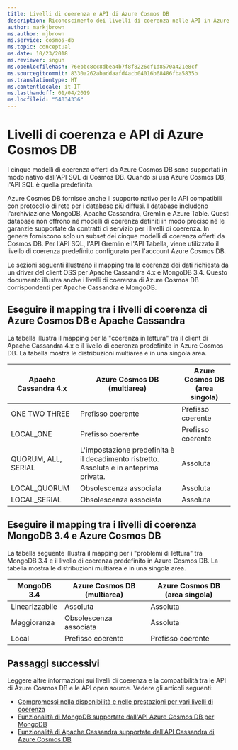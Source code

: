```yaml
---
title: Livelli di coerenza e API di Azure Cosmos DB
description: Riconoscimento dei livelli di coerenza nelle API in Azure Cosmos DB.
author: markjbrown
ms.author: mjbrown
ms.service: cosmos-db
ms.topic: conceptual
ms.date: 10/23/2018
ms.reviewer: sngun
ms.openlocfilehash: 76ebbc8cc8dbea4b7f8f8226cf1d8570a421e8cf
ms.sourcegitcommit: 8330a262abaddaafd4acb04016b68486fba5835b
ms.translationtype: HT
ms.contentlocale: it-IT
ms.lasthandoff: 01/04/2019
ms.locfileid: "54034336"
---
```

# <a name="consistency-levels-and-azure-cosmos-db-apis"></a>Livelli di coerenza e API di Azure Cosmos DB

I cinque modelli di coerenza offerti da Azure Cosmos DB sono supportati in modo nativo dall'API SQL di Cosmos DB. Quando si usa Azure Cosmos DB, l'API SQL è quella predefinita. 

Azure Cosmos DB fornisce anche il supporto nativo per le API compatibili con protocollo di rete per i database più diffusi. I database includono l'archiviazione MongoDB, Apache Cassandra, Gremlin e Azure Table. Questi database non offrono né modelli di coerenza definiti in modo preciso né le garanzie supportate da contratti di servizio per i livelli di coerenza. In genere forniscono solo un subset dei cinque modelli di coerenza offerti da Cosmos DB. Per l'API SQL, l'API Gremlin e l'API Tabella, viene utilizzato il livello di coerenza predefinito configurato per l'account Azure Cosmos DB. 

Le sezioni seguenti illustrano il mapping tra la coerenza dei dati richiesta da un driver del client OSS per Apache Cassandra 4.x e MongoDB 3.4. Questo documento illustra anche i livelli di coerenza di Azure Cosmos DB corrispondenti per Apache Cassandra e MongoDB.

## <a id="cassandra-mapping"></a>Eseguire il mapping tra i livelli di coerenza di Azure Cosmos DB e Apache Cassandra

La tabella illustra il mapping per la "coerenza in lettura" tra il client di Apache Cassandra 4.x e il livello di coerenza predefinito in Azure Cosmos DB. La tabella mostra le distribuzioni multiarea e in una singola area.

| **Apache Cassandra 4.x** | **Azure Cosmos DB (multiarea)** | **Azure Cosmos DB (area singola)** |
| - | - | - |
| ONE TWO THREE | Prefisso coerente | Prefisso coerente |
| LOCAL_ONE | Prefisso coerente | Prefisso coerente |
| QUORUM, ALL, SERIAL | L'impostazione predefinita è il decadimento ristretto. Assoluta è in anteprima privata. | Assoluta |
| LOCAL_QUORUM | Obsolescenza associata | Assoluta |
| LOCAL_SERIAL | Obsolescenza associata | Assoluta |

## <a id="mongo-mapping"></a>Eseguire il mapping tra i livelli di coerenza MongoDB 3.4 e Azure Cosmos DB

La tabella seguente illustra il mapping per i "problemi di lettura" tra MongoDB 3.4 e il livello di coerenza predefinito in Azure Cosmos DB. La tabella mostra le distribuzioni multiarea e in una singola area.

| **MongoDB 3.4** | **Azure Cosmos DB (multiarea)** | **Azure Cosmos DB (area singola)** |
| - | - | - |
| Linearizzabile | Assoluta | Assoluta |
| Maggioranza | Obsolescenza associata | Assoluta |
| Local | Prefisso coerente | Prefisso coerente |

## <a name="next-steps"></a>Passaggi successivi

Leggere altre informazioni sui livelli di coerenza e la compatibilità tra le API di Azure Cosmos DB e le API open source. Vedere gli articoli seguenti:

* [Compromessi nella disponibilità e nelle prestazioni per vari livelli di coerenza](consistency-levels-tradeoffs.md)
* [Funzionalità di MongoDB supportate dall'API Azure Cosmos DB per MongoDB](mongodb-feature-support.md)
* [Funzionalità di Apache Cassandra supportate dall'API Cassandra di Azure Cosmos DB](cassandra-support.md)